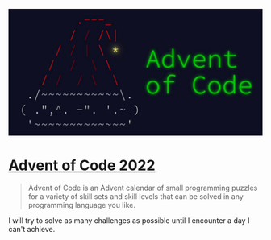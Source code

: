 ![logo](advent_of_code.png)

# [Advent of Code 2022](https://adventofcode.com/2022/)
> Advent of Code is an Advent calendar of small programming puzzles for a variety of skill sets and skill levels that can be solved in any programming language you like.

I will try to solve as many challenges as possible until I encounter a day I can't achieve.
